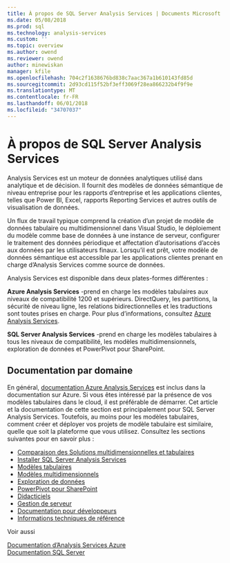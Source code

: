 ```yaml
---
title: À propos de SQL Server Analysis Services | Documents Microsoft
ms.date: 05/08/2018
ms.prod: sql
ms.technology: analysis-services
ms.custom: ''
ms.topic: overview
ms.author: owend
ms.reviewer: owend
author: minewiskan
manager: kfile
ms.openlocfilehash: 704c2f1638676bd838c7aac367a1b610143fd85d
ms.sourcegitcommit: 2d93cd115f52bf3eff3069f28ea866232b4f9f9e
ms.translationtype: MT
ms.contentlocale: fr-FR
ms.lasthandoff: 06/01/2018
ms.locfileid: "34707037"
---
```

# <a name="about-sql-server-analysis-services"></a>À propos de SQL Server Analysis Services

Analysis Services est un moteur de données analytiques utilisé dans analytique et de décision. Il fournit des modèles de données sémantique de niveau entreprise pour les rapports d’entreprise et les applications clientes, telles que Power BI, Excel, rapports Reporting Services et autres outils de visualisation de données.  

Un flux de travail typique comprend la création d’un projet de modèle de données tabulaire ou multidimensionnel dans Visual Studio, le déploiement du modèle comme base de données à une instance de serveur, configurer le traitement des données périodique et affectation d’autorisations d’accès aux données par les utilisateurs finaux. Lorsqu’il est prêt, votre modèle de données sémantique est accessible par les applications clientes prenant en charge d’Analysis Services comme source de données.  

Analysis Services est disponible dans deux plates-formes différentes : 

**Azure Analysis Services** -prend en charge les modèles tabulaires aux niveaux de compatibilité 1200 et supérieurs. DirectQuery, les partitions, la sécurité de niveau ligne, les relations bidirectionnelles et les traductions sont toutes prises en charge. Pour plus d’informations, consultez [Azure Analysis Services](https://docs.microsoft.com/azure/analysis-services/).

**SQL Server Analysis Services** -prend en charge les modèles tabulaires à tous les niveaux de compatibilité, les modèles multidimensionnels, exploration de données et PowerPivot pour SharePoint.
 
 ## <a name="documentation-by-area"></a>Documentation par domaine  
En général, [documentation Azure Analysis Services](https://docs.microsoft.com/azure/analysis-services/) est inclus dans la documentation sur Azure. Si vous êtes intéressé par la présence de vos modèles tabulaires dans le cloud, il est préférable de démarrer. Cet article et la documentation de cette section est principalement pour SQL Server Analysis Services. Toutefois, au moins pour les modèles tabulaires, comment créer et déployer vos projets de modèle tabulaire est similaire, quelle que soit la plateforme que vous utilisez. Consultez les sections suivantes pour en savoir plus :

   
*  [Comparaison des Solutions multidimensionnelles et tabulaires](../analysis-services/comparing-tabular-and-multidimensional-solutions-ssas.md)   
*  [Installer SQL Server Analysis Services](../analysis-services/instances/install-windows/install-analysis-services.md)
*  [Modèles tabulaires](../analysis-services/tabular-models/tabular-models-ssas.md)  
*  [Modèles multidimensionnels](../analysis-services/multidimensional-models/multidimensional-models-ssas.md)  
*  [Exploration de données](../analysis-services/data-mining/data-mining-ssas.md)  
*  [PowerPivot pour SharePoint](../analysis-services/power-pivot-sharepoint/power-pivot-for-sharepoint-ssas.md)  
*  [Didacticiels](../analysis-services/analysis-services-tutorials-ssas.md)   
*  [Gestion de serveur](../analysis-services/instances/analysis-services-instance-management.md)    
*  [Documentation pour développeurs](https://msdn.microsoft.com/library/bb500153(SQL.130).aspx)  
*  [Informations techniques de référence](../analysis-services/powershell/technical-reference-ssas.md)

Voir aussi

[Documentation d’Analysis Services Azure](https://docs.microsoft.com/azure/analysis-services/)   
[Documentation SQL Server](../sql-server/sql-server-technical-documentation.md)
